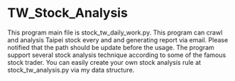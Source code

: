 # TW_Stock_Analysis

This program main file is stock_tw_daily_work.py.
This program can crawl and analysis Taipei stock every and and generating report via email.
Please notified that the path should be update before the usage.
The program support several stock analysis technique according to some of the famous stock trader.
You can easily create your own stock analysis rule at stock_tw_analysis.py via my data structure.
